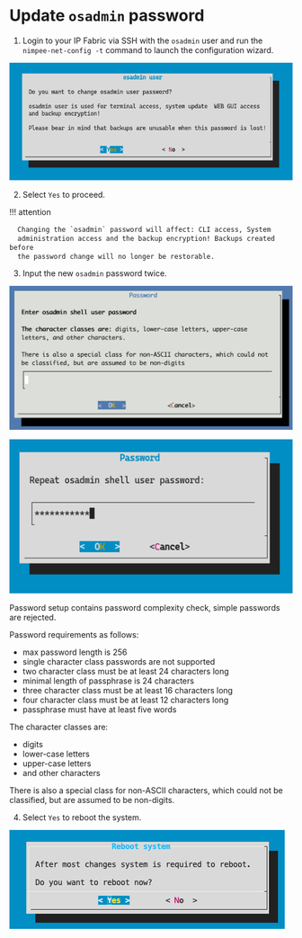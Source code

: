 # Update `osadmin` password

1. Login to your IP Fabric via SSH with the `osadmin` user and run the
   `nimpee-net-config -t` command to launch the configuration wizard.

  ![Change_osadmin_pass_TUI_!](osadmin_password_change2.png)

2. Select `Yes` to proceed.

  !!! attention

      Changing the `osadmin` password will affect: CLI access, System 
      administration access and the backup encryption! Backups created before 
      the password change will no longer be restorable.

3. Input the new `osadmin` password twice.

  ![Input_new_osadmin_password](osadmin_password_change3.png)

  ![Input_new_osadmin_password](osadmin_password_change4.png)

  Password setup contains password complexity check, 
  simple passwords are rejected.

  Password requirements as follows:

  - max password length is 256
  - single character class passwords are not supported
  - two character class must be at least 24 characters long
  - minimal length of passphrase is 24 characters
  - three character class must be at least 16 characters long
  - four character class must be at least 12 characters long
  - passphrase must have at least five words

  The character classes are:

  - digits
  - lower-case letters
  - upper-case letters
  - and other characters

  There is also a special class for non-ASCII characters, which could not be 
  classified, but are assumed to be non-digits.

4. Select `Yes` to reboot the system.

  ![Reboot](reboot.png)
